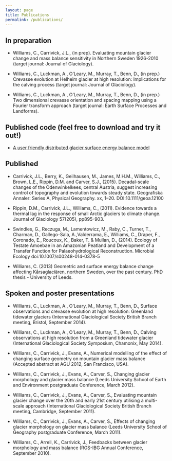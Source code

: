 ```yaml
---
layout: page
title: Publications
permalink: /publications/
---
```


## In preparation

- Williams, C., Carrivick, J.L., (in prep). Evaluating mountain glacier change and mass balance sensitivity in Northern Sweden 1926-2010 (target journal: Journal of Glaciology).

- Williams, C., Luckman, A., O’Leary, M., Murray, T., Benn, D., (in prep.) Crevasse evolution at Helheim glacier at high resolution: Implications for the calving process (target journal: Journal of Glaciology).

- Williams, C., Luckman, A., O’Leary, M., Murray, T., Benn, D., (in prep.) Two dimensional crevasse orientation and spacing mapping using a Fourier transform approach (target journal: Earth Surface Processes and Landforms).

## Published code (feel free to download and try it out!)

- [A user friendly distributed glacier surface energy balance model](https://github.com/Chris35Wills/SEB_model_java_files)

## Published

- Carrivick, J.L., Berry, K., Geilhausen, M., James, M.H.M., Williams, C., Brown, L.E., Rippin, D.M. and Carver, S.J., (2015). Decadal-scale changes of the Odenwinkelkees, central Austria, suggest increasing control of topography and evolution towards steady state. Geografiska Annaler: Series A, Physical Geography. xx, 1–20. DOI:10.1111/geoa.12100

- Rippin, D.M., Carrivick, J.L., Williams, C., (2011). Evidence towards a thermal lag in the response of small Arctic glaciers to climate change. Journal of Glaciology 57(205), pp895-903.

- Swindles, G., Reczuga, M., Lamentowicz, M., Raby, C., Turner, T., Charman, D., Gallego-Sala, A.,Valderrama, E., Williams, C., Draper, F., Coronado, E., Roucoux, K., Baker, T. & Mullan, D., (2014). Ecology of Testate Amoebae in an Amazonian Peatland and Development of a Transfer Function for Palaeohydrological Reconstruction. Microbial Ecology doi:10.1007/s00248-014-0378-5

- Williams, C. (2013) Geometric and surface energy balance change affecting Kårsaglaciären, northern Sweden, over the past century. PhD thesis - University of Leeds.


## Spoken and poster presentations

- Williams, C., Luckman, A., O’Leary, M., Murray, T., Benn, D., Surface observations and crevasse evolution at high resolution: Greenland tidewater glaciers (International Glaciological Society British Branch meeting, Bristol, September 2014).

- Williams, C., Luckman, A., O’Leary, M., Murray, T., Benn, D., Calving observations at high resolution from a Greenland tidewater glacier (International Glaciological Society Symposium, Chamonix, May 2014).

- Williams, C., Carrivick, J., Evans, A., Numerical modelling of the effect of changing surface geometry on mountain glacier mass balance (Accepted abstract at AGU 2012, San Francisco, USA).

- Williams, C., Carrivick, J., Evans, A., Carver, S., Changing glacier morphology and glacier mass balance (Leeds University School of Earth and Environment postgraduate Conference, March 2012).

- Williams, C., Carrivick, J., Evans, A., Carver, S., Evaluating mountain glacier change over the 20th and early 21st century utilising a multi-scale approach (International Glaciological Society British Branch meeting, Cambridge, September 2011).

- Williams, C., Carrivick, J., Evans, A., Carver, S., Effects of changing glacier morphology on glacier mass balance (Leeds University School of Geography postgraduate Conference, March 2011).

- Williams, C., Arrell, K., Carrivick, J., Feedbacks between glacier morphology and mass balance (RGS-IBG Annual Conference, September 2010).
